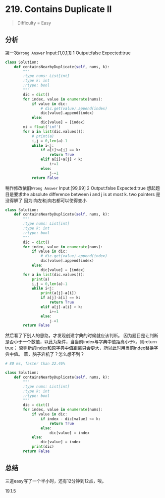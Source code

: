# 219. Contains Duplicate II
> Difficulty = Easy

## 分析

第一次`Wrong Answer`
Input:[1,0,1,1]
1
Output:false
Expected:true

```python
class Solution:
	def containsNearbyDuplicate(self, nums, k):
		"""
		:type nums: List[int]
		:type k: int
		:rtype: bool
		"""
		dic = dict()
		for index, value in enumerate(nums):
			if value in dic:
				# dic.get(value).append(index)
				dic[value].append(index)
			else:
				dic[value] = [index]
		mi = float('inf')
		for a in list(dic.values()):
			# print(a)
			i,j = 0,len(a)-1
			while i<j:
				if a[i]+a[j] == k:
					return True
				elif a[i]+a[j] < k:
					i+=1
				else:
					j-=1
			return False
```

稍作修改依旧`Wrong Answer`
Input:[99,99]
2
Output:false
Expected:true
想起题目是要求the absolute difference between i and j is at most k.
two pointers 是没得解了
因为i向左和j向右都可以使得变小
```python
class Solution:
	def containsNearbyDuplicate(self, nums, k):
		"""
		:type nums: List[int]
		:type k: int
		:rtype: bool
		"""
		dic = dict()
		for index, value in enumerate(nums):
			if value in dic:
				# dic.get(value).append(index)
				dic[value].append(index)
			else:
				dic[value] = [index]
		for a in list(dic.values()):
			print(a)
			i,j = 0,len(a)-1
			while i<j:
				print(a[j]-a[i])
				if a[j]-a[i] == k:
					return True
				elif a[j]-a[i] > k:
					i+=1
				else:
					j-=1
		return False
```

然后看了下别人的思路，才发现创建字典的时候就应该判断。
因为题目是让判断是否小于一个数值，以此为条件，当当前index与字典中值距离小于k，则return true；
否则新的index和原字典中值距离只会更大，所以此时用当前index替换字典中值。
草，脑子宕机了？怎么想不到？

```python
# 80 ms, faster than 22.46% 

class Solution:
	def containsNearbyDuplicate(self, nums, k):
		"""
		:type nums: List[int]
		:type k: int
		:rtype: bool
		"""
		dic = dict()
		for index, value in enumerate(nums):
			if value in dic:
				if index - dic[value] <= k:
					return True
				else:
					dic[value] = index
			else:
				dic[value] = index
			print(dic)
		return False
```

## 总结

三道easy写了一个半小时，还有12分钟到12点，唉。

19.1.5